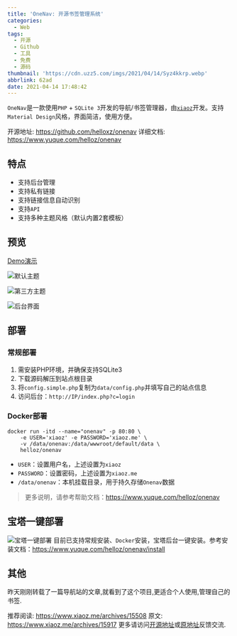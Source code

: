 ```yaml
---
title: 'OneNav: 开源书签管理系统'
categories:
  - Web
tags:
  - 开源
  - Github
  - 工具
  - 免费
  - 源码
thumbnail: 'https://cdn.uzz5.com/imgs/2021/04/14/Syz4kkrp.webp'
abbrlink: 62ad
date: 2021-04-14 17:48:42
---
```


`OneNav`是一款使用`PHP` + `SQLite 3`开发的导航/书签管理器，由[`xiaoz`](https://www.xiaoz.me/)开发。支持`Material Design`风格，界面简洁，使用方便。

<!-- more -->

开源地址: https://github.com/helloxz/onenav
详细文档: https://www.yuque.com/helloz/onenav

## 特点

* 支持后台管理
* 支持私有链接
* 支持链接信息自动识别
* 支持`API`
* 支持多种主题风格（默认内置2套模板）

## 预览

[Demo演示](https://nav.rss.ink/)

![默认主题](https://cdn.uzz5.com/imgs/2021/04/14/9ALCD9Ti.webp)

![第三方主题](https://cdn.uzz5.com/imgs/2021/04/14/jFhS1auV.webp)

![后台界面](https://cdn.uzz5.com/imgs/2021/04/14/8hDPM3w0.webp)

## 部署

### 常规部署
1. 需安装PHP环境，并确保支持SQLite3
2. 下载源码解压到站点根目录
3. 将`config.simple.php`复制为`data/config.php`并填写自己的站点信息
4. 访问后台：`http://IP/index.php?c=login`

### Docker部署

```shell
docker run -itd --name="onenav" -p 80:80 \
    -e USER='xiaoz' -e PASSWORD='xiaoz.me' \
    -v /data/onenav:/data/wwwroot/default/data \
    helloz/onenav
```

* `USER`：设置用户名，上述设置为`xiaoz`
* `PASSWORD`：设置密码，上述设置为`xiaoz.me`
* `/data/onenav`：本机挂载目录，用于持久存储`Onenav`数据

> 更多说明，请参考帮助文档：https://www.yuque.com/helloz/onenav

## 宝塔一键部署

![宝塔一键部署](https://cdn.uzz5.com/imgs/2021/04/14/K4o82IC4.webp)
目前已支持常规安装、`Docker`安装，宝塔后台一键安装。参考安装文档：https://www.yuque.com/helloz/onenav/install


## 其他

昨天刚刚转载了一篇导航站的文章,就看到了这个项目,更适合个人使用,管理自己的书签.

推荐阅读: https://www.xiaoz.me/archives/15508
原文: https://www.xiaoz.me/archives/15917
更多请访问[开源地址](https://github.com/helloxz/onenav)或[原地址](https://www.xiaoz.me/archives/15917)反馈交流.